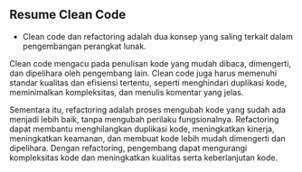 ## Resume Clean Code 
* Clean code dan refactoring adalah dua konsep yang saling terkait dalam pengembangan perangkat lunak.

Clean code mengacu pada penulisan kode yang mudah dibaca, dimengerti, dan dipelihara oleh pengembang lain. Clean code juga harus memenuhi standar kualitas dan efisiensi tertentu, seperti menghindari duplikasi kode, meminimalkan kompleksitas, dan menulis komentar yang jelas.

Sementara itu, refactoring adalah proses mengubah kode yang sudah ada menjadi lebih baik, tanpa mengubah perilaku fungsionalnya. Refactoring dapat membantu menghilangkan duplikasi kode, meningkatkan kinerja, meningkatkan keamanan, dan membuat kode lebih mudah dimengerti dan dipelihara. Dengan refactoring, pengembang dapat mengurangi kompleksitas kode dan meningkatkan kualitas serta keberlanjutan kode.
